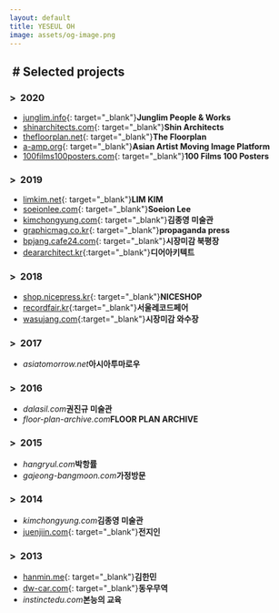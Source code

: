 ```yaml
---
layout: default
title: YESEUL OH
image: assets/og-image.png
---
```


## &nbsp;# Selected projects

### >&nbsp;&nbsp;2020
- [junglim.info](https://junglim.info/){: target="_blank"}**Junglim People & Works**
- [shinarchitects.com](https://shinarchitects.com){: target="_blank"}**Shin Architects**
- [thefloorplan.net](https://thefloorplan.net){: target="_blank"}**The Floorplan**
- [a-amp.org](http://a-amp.org){: target="_blank"}**Asian Artist Moving Image Platform**
- [100films100posters.com](http://100films100posters.com){: target="_blank"}**100 Films 100 Posters**

### >&nbsp;&nbsp;2019
- [limkim.net](https://limkim.net){: target="_blank"}**LIM KIM**
- [soeionlee.com](http://soeionlee.com){: target="_blank"}**Soeion Lee**
- [kimchongyung.com](http://kimchongyung.com){: target="_blank"}**김종영 미술관**
- [graphicmag.co.kr](http://graphicmag.co.kr){: target="_blank"}**propaganda press**
- [bpjang.cafe24.com](http://bpjang.cafe24.com){: target="_blank"}**시장미감 북평장**
- [deararchitect.kr](https://deararchitect.kr){:target="_blank"}**디어아키텍트**

### >&nbsp;&nbsp;2018
- [shop.nicepress.kr](https://shop.nicepress.kr){: target="_blank"}**NICESHOP**
- [recordfair.kr](http://recordfair.kr){:target="_blank"}**서울레코드페어**
- [wasujang.com](http://wasujang.com){:target="_blank"}**시장미감 와수장**

### >&nbsp;&nbsp;2017
- _asiatomorrow.net_**아시아투마로우**

### >&nbsp;&nbsp;2016
- _dalasil.com_**권진규 미술관**
- _floor-plan-archive.com_**FLOOR PLAN ARCHIVE**

### >&nbsp;&nbsp;2015
- _hangryul.com_**박항률**
- _gajeong-bangmoon.com_**가정방문**

### >&nbsp;&nbsp;2014
- _kimchongyung.com_**김종영 미술관**
- [juenjiin.com](http://juenjiin.com){: target="_blank"}**전지인**

### >&nbsp;&nbsp;2013
- [hanmin.me](http://hanmin.me){: target="_blank"}**김한민**
- [dw-car.com](http://dw-car.com){: target="_blank"}**동우무역**
- _instinctedu.com_**본능의 교육**
